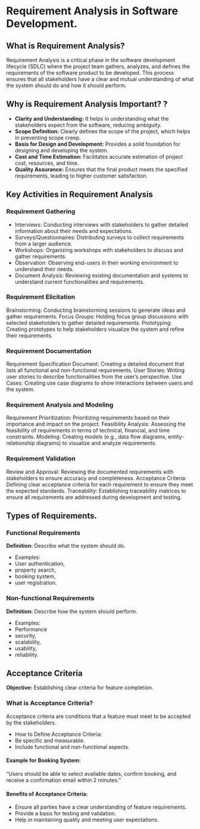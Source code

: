 # Requirement Analysis in Software Development.

## What is Requirement Analysis? 
Requirement Analysis is a critical phase in the software development lifecycle (SDLC) where the project team gathers, analyzes, and defines the requirements of the software product to be developed. This process ensures that all stakeholders have a clear and mutual understanding of what the system should do and how it should perform.

## Why is Requirement Analysis Important? ?

- **Clarity and Understanding:** It helps in understanding what the stakeholders expect from the software, reducing ambiguity.
- **Scope Definition:** Clearly defines the scope of the project, which helps in preventing scope creep.
- **Basis for Design and Development:** Provides a solid foundation for designing and developing the system.
- **Cost and Time Estimation:** Facilitates accurate estimation of project cost, resources, and time.
- **Quality Assurance:** Ensures that the final product meets the specified requirements, leading to higher customer satisfaction.

## Key Activities in Requirement Analysis

### Requirement Gathering
- Interviews: Conducting interviews with stakeholders to gather detailed information about their needs and expectations.
- Surveys/Questionnaires: Distributing surveys to collect requirements from a larger audience.
- Workshops: Organizing workshops with stakeholders to discuss and gather requirements.
- Observation: Observing end-users in their working environment to understand their needs.
- Document Analysis: Reviewing existing documentation and systems to understand current functionalities and requirements.

### Requirement Elicitation 

Brainstorming: Conducting brainstorming sessions to generate ideas and gather requirements.
Focus Groups: Holding focus group discussions with selected stakeholders to gather detailed requirements.
Prototyping: Creating prototypes to help stakeholders visualize the system and refine their requirements.

### Requirement Documentation 

Requirement Specification Document: Creating a detailed document that lists all functional and non-functional requirements.
User Stories: Writing user stories to describe functionalities from the user’s perspective.
Use Cases: Creating use case diagrams to show interactions between users and the system.

### Requirement Analysis and Modeling 

Requirement Prioritization: Prioritizing requirements based on their importance and impact on the project.
Feasibility Analysis: Assessing the feasibility of requirements in terms of technical, financial, and time constraints.
Modeling: Creating models (e.g., data flow diagrams, entity-relationship diagrams) to visualize and analyze requirements.

### Requirement Validation 

Review and Approval: Reviewing the documented requirements with stakeholders to ensure accuracy and completeness.
Acceptance Criteria: Defining clear acceptance criteria for each requirement to ensure they meet the expected standards.
Traceability: Establishing traceability matrices to ensure all requirements are addressed during development and testing.

## Types of Requirements.

### Functional Requirements 

**Definition:** Describe what the system should do.
- Examples: 
- User authentication,
- property search,
- booking system,
- user registration.

### Non-functional Requirements

**Definition:** Describe how the system should perform.
- Examples: 
- Performance
- security, 
- scalability,
- usability,
- reliability.

## Acceptance Criteria 

**Objective:** Establishing clear criteria for feature completion.

 ### What is Acceptance Criteria?
Acceptance criteria are conditions that a feature must meet to be accepted by the stakeholders.

- How to Define Acceptance Criteria:
- Be specific and measurable.
- Include functional and non-functional aspects.

#### Example for Booking System: 

“Users should be able to select available dates, confirm booking, and receive a confirmation email within 2 minutes.”

#### Benefits of Acceptance Criteria:

- Ensure all parties have a clear understanding of feature requirements.
- Provide a basis for testing and validation.
- Help in maintaining quality and meeting user expectations.








